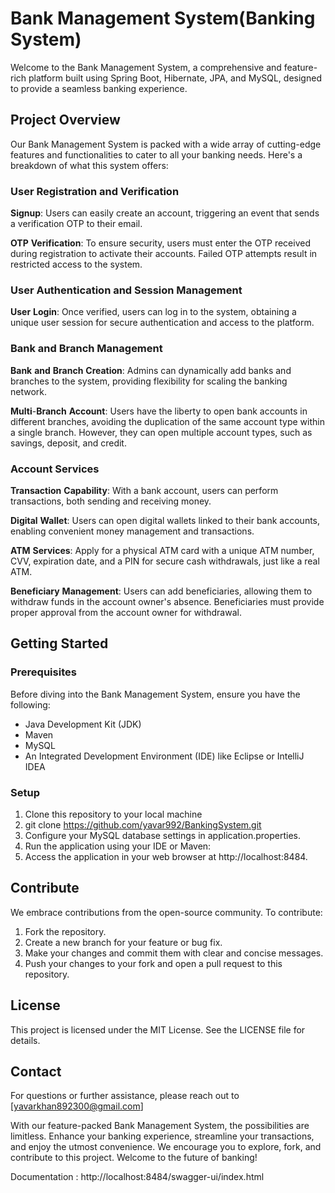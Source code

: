 
# Bank Management System(Banking System)

Welcome to the Bank Management System, a comprehensive and feature-rich platform built using Spring Boot, Hibernate, JPA, and MySQL, designed to provide a seamless banking experience.

## Project Overview

Our Bank Management System is packed with a wide array of cutting-edge features and functionalities to cater to all your banking needs. Here's a breakdown of what this system offers:

### User Registration and Verification

**Signup**: Users can easily create an account, triggering an event that sends a verification OTP to their email.

**OTP** **Verification**: To ensure security, users must enter the OTP received during registration to activate their accounts. Failed OTP attempts result in restricted access to the system.

### User Authentication and Session Management

**User** **Login**: Once verified, users can log in to the system, obtaining a unique user session for secure authentication and access to the platform.

### Bank and Branch Management

**Bank** **and** **Branch** **Creation**: Admins can dynamically add banks and branches to the system, providing flexibility for scaling the banking network.

**Multi**-**Branch** **Account**: Users have the liberty to open bank accounts in different branches, avoiding the duplication of the same account type within a single branch. However, they can open multiple account types, such as savings, deposit, and credit.

### Account Services

**Transaction** **Capability**: With a bank account, users can perform transactions, both sending and receiving money.

**Digital** **Wallet**: Users can open digital wallets linked to their bank accounts, enabling convenient money management and transactions.

**ATM** **Services**: Apply for a physical ATM card with a unique ATM number, CVV, expiration date, and a PIN for secure cash withdrawals, just like a real ATM.

**Beneficiary** **Management**: Users can add beneficiaries, allowing them to withdraw funds in the account owner's absence. Beneficiaries must provide proper approval from the account owner for withdrawal.

## Getting Started

### Prerequisites

Before diving into the Bank Management System, ensure you have the following:

* Java Development Kit (JDK)
* Maven
* MySQL
* An Integrated Development Environment (IDE) like Eclipse or IntelliJ IDEA
### Setup

1. Clone this repository to your local machine
2. git clone https://github.com/yavar992/BankingSystem.git
3. Configure your MySQL database settings in application.properties.
4. Run the application using your IDE or Maven:
5. Access the application in your web browser at http://localhost:8484.

## Contribute

We embrace contributions from the open-source community. To contribute:

1. Fork the repository.
2. Create a new branch for your feature or bug fix.
3. Make your changes and commit them with clear and concise messages.
4. Push your changes to your fork and open a pull request to this repository.

## License

This project is licensed under the MIT License. See the LICENSE file for details.

## Contact

For questions or further assistance, please reach out to [yavarkhan892300@gmail.com]

With our feature-packed Bank Management System, the possibilities are limitless. Enhance your banking experience, streamline your transactions, and enjoy the utmost convenience. We encourage you to explore, fork, and contribute to this project. Welcome to the future of banking!

Documentation : http://localhost:8484/swagger-ui/index.html